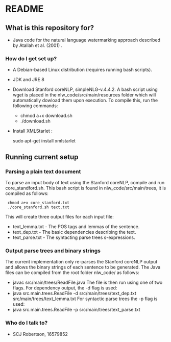 # README #

## What is this repository for? ##

* Java code for the natural language watermarking approach described by Atallah et al. (2001) .

### How do I get set up? ###

* A Debian-based Linux distribution (requires running bash scripts).
+ JDK and JRE 8
- Download Stanford coreNLP, simpleNLG-v.4.4.2. A bash script using wget is placed in the nlw_code/src/main/resources folder
which will automatically dowload them upon execution. To compile this, run the following commands:

    * chmod a+x download.sh
    * ./download.sh

- Install XMLStarlet : 

    sudo apt-get install xmlstarlet

## Running current setup ##

### Parsing a plain text document ###
To parse an input body of text using the Stanford coreNLP, compile and run core_standford.sh. This bash script is 
found in nlw_code/src/main/trees, it is compiled as follows:

     chmod a+x core_stanford.txt
     ./core_stanford.sh text.txt

This will create three output files for each input file:
* text_lemma.txt - The POS tags and lemmas of the sentence.
* text_dep.txt - The basic dependencies describing the text.
* text_parse.txt - The syntacting parse trees s-expressions.

### Output parse trees and binary strings ###
The current implementation only re-parses the Stanford coreNLP output and
allows the binary strings of each sentence to be generated. The Java files can be compiled
from the root folder nlw_code/ as follows:
* javac src/main/trees/ReadFile.java
The file is then run using one of two flags. For dependency output, the -d flag is used:
* java src.main.trees.ReadFile -d src/main/trees/text_dep.txt src/main/trees/text_lemma.txt
For syntactic parse trees the -p flag is used:
* java src.main.trees.ReadFile -p src/main/trees/text_parse.txt

### Who do I talk to? ###

* SCJ Robertson, 16579852